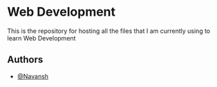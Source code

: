 
# Web Development

This is the repository for hosting all the files that I am currently using to learn Web Development



## Authors

- [@Navansh](https://github.com/Navansh)


